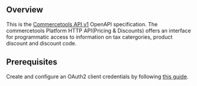 ## Overview

This is the [Commercetools API v1](https://docs.commercetools.com/api/) OpenAPI specification.  The commercetools Platform HTTP API(Pricing & Discounts) offers an interface for programmatic access to information on tax catergories, product discount and discount code.
## Prerequisites

 Create and configure an OAuth2 client credentials by following [this guide](https://docs.commercetools.com/api/authorization).
